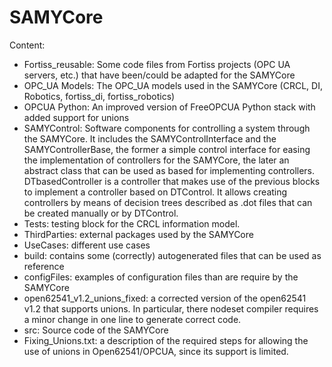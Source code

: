 # SAMYCore

Content:
 - Fortiss_reusable: Some code files from Fortiss projects (OPC UA servers, etc.) that have been/could be adapted for the SAMYCore
 - OPC_UA Models: The OPC_UA models used in the SAMYCore (CRCL, DI, Robotics, fortiss_di, fortiss_robotics)
 - OPCUA Python: An improved version of FreeOPCUA Python stack with added support for unions
 - SAMYControl: Software components for controlling a system through the SAMYCore. It includes the SAMYControlInterface and the SAMYControllerBase, the former 
   a simple control interface for easing the implementation of controllers for the SAMYCore, the later an abstract class that can be used as based for 
   implementing controllers. DTbasedController is a controller that makes use of the previous blocks to implement a controller based on DTControl.
   It allows creating controllers by means of decision trees described as .dot files that can be created manually or by DTControl.
 - Tests: testing block for the CRCL information model.
 - ThirdParties: external packages used by the SAMYCore
 - UseCases: different use cases
 - build: contains some (correctly) autogenerated files that can be used as reference
 - configFiles: examples of configuration files than are require by the SAMYCore
 - open62541_v1.2_unions_fixed: a corrected version of the open62541 v1.2 that supports unions.
   In particular, there nodeset compiler requires a minor change in one line to generate correct code.
 - src: Source code of the SAMYCore
 - Fixing_Unions.txt: a description of the required steps for allowing the use of unions in Open62541/OPCUA,
   since its support is limited.
